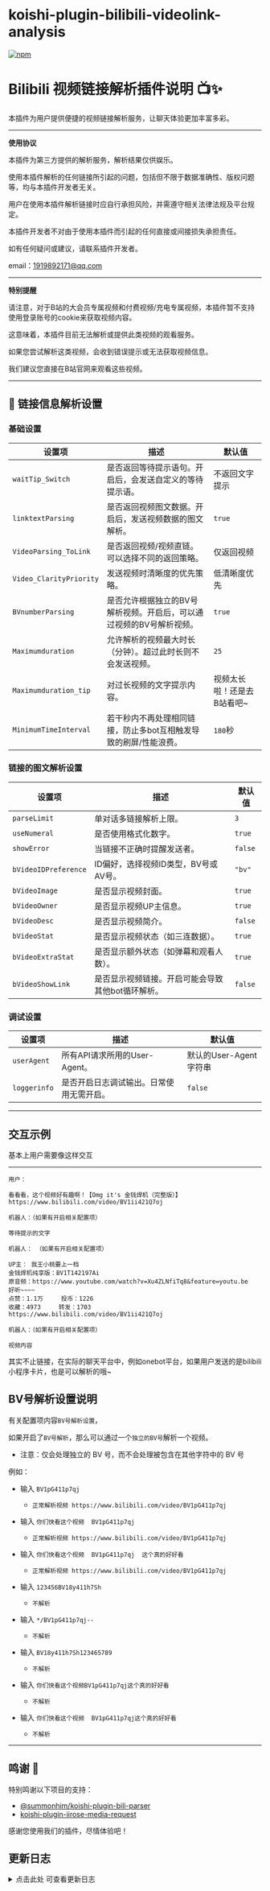 # koishi-plugin-bilibili-videolink-analysis

[![npm](https://img.shields.io/npm/v/koishi-plugin-bilibili-videolink-analysis?style=flat-square)](https://www.npmjs.com/package/koishi-plugin-bilibili-videolink-analysis)

# Bilibili 视频链接解析插件说明 📺✨

本插件为用户提供便捷的视频链接解析服务，让聊天体验更加丰富多彩。

---

**使用协议**

本插件为第三方提供的解析服务，解析结果仅供娱乐。

使用本插件解析的任何链接所引起的问题，包括但不限于数据准确性、版权问题等，均与本插件开发者无关。

用户在使用本插件解析链接时应自行承担风险，并需遵守相关法律法规及平台规定。

本插件开发者不对由于使用本插件而引起的任何直接或间接损失承担责任。

如有任何疑问或建议，请联系插件开发者。

email：1919892171@qq.com

---

**特别提醒**

请注意，对于B站的大会员专属视频和付费视频/充电专属视频，本插件暂不支持使用登录账号的cookie来获取视频内容。

这意味着，本插件目前无法解析或提供此类视频的观看服务。

如果您尝试解析这类视频，会收到错误提示或无法获取视频信息。

我们建议您直接在B站官网来观看这些视频。

---

## 📌 链接信息解析设置

### 基础设置
| 设置项 | 描述 | 默认值 |
| --- | --- | --- |
| `waitTip_Switch` | 是否返回等待提示语句。开启后，会发送自定义的等待提示语。 | 不返回文字提示 |
| `linktextParsing` | 是否返回视频图文数据。开启后，发送视频数据的图文解析。 | `true` |
| `VideoParsing_ToLink` | 是否返回视频/视频直链。可以选择不同的返回策略。 | 仅返回视频 |
| `Video_ClarityPriority` | 发送视频时清晰度的优先策略。 | 低清晰度优先 |
| `BVnumberParsing` | 是否允许根据独立的BV号解析视频。开启后，可以通过视频的BV号解析视频。 | `true` |
| `Maximumduration` | 允许解析的视频最大时长（分钟）。超过此时长则不会发送视频。 | `25` |
| `Maximumduration_tip` | 对过长视频的文字提示内容。 | 视频太长啦！还是去B站看吧~ |
| `MinimumTimeInterval` | 若干秒内不再处理相同链接，防止多bot互相触发导致的刷屏/性能浪费。 | `180`秒 |
### 链接的图文解析设置
| 设置项 | 描述 | 默认值 |
| --- | --- | --- |
| `parseLimit` | 单对话多链接解析上限。 | `3` |
| `useNumeral` | 是否使用格式化数字。 | `true` |
| `showError` | 当链接不正确时提醒发送者。 | `false` |
| `bVideoIDPreference` | ID偏好，选择视频ID类型，BV号或AV号。 | `"bv"` |
| `bVideoImage` | 是否显示视频封面。 | `true` |
| `bVideoOwner` | 是否显示视频UP主信息。 | `true` |
| `bVideoDesc` | 是否显示视频简介。 | `false` |
| `bVideoStat` | 是否显示视频状态（如三连数据）。 | `true` |
| `bVideoExtraStat` | 是否显示额外状态（如弹幕和观看人数）。 | `true` |
| `bVideoShowLink` | 是否显示视频链接。开启可能会导致其他bot循环解析。 | `false` |
### 调试设置
| 设置项 | 描述 | 默认值 |
| --- | --- | --- |
| `userAgent` | 所有API请求所用的User-Agent。 | 默认的User-Agent字符串 |
| `loggerinfo` | 是否开启日志调试输出。日常使用无需开启。 | `false` |
---


## 交互示例

基本上用户需要像这样交互

---

```
用户：

看看看，这个视频好有趣啊！【Omg it's 金钱焊机（完整版）】 https://www.bilibili.com/video/BV1ii421Q7oj
```

```
机器人：（如果有开启相关配置项）

等待提示的文字
```

```
机器人： （如果有开启相关配置项）

UP主： 我王小桃要上一档
金钱焊机纯享版：BV1T142197Ai
原音频：https://www.youtube.com/watch?v=Xu4ZLNfiTq8&feature=youtu.be
好听~~~~
点赞：1.1万		投币：1226
收藏：4973		转发：1703
https://www.bilibili.com/video/BV1ii421Q7oj
```



```
机器人：（如果有开启相关配置项）

视频内容
```

其实不止链接，在实际的聊天平台中，例如onebot平台，如果用户发送的是bilibili小程序卡片，也是可以解析的哦~

## BV号解析设置说明

有关配置项内容`BV号解析设置`，

如果开启了`BV号解析`，那么可以通过一个`独立的BV号`解析一个视频。

- 注意：仅会处理独立的 BV 号，而不会处理被包含在其他字符中的 BV 号

例如：

 - 输入 `BV1pG411p7qj`
 
    -   `正常解析视频 https://www.bilibili.com/video/BV1pG411p7qj`
       

 - 输入 `你们快看这个视频  BV1pG411p7qj`

    -   `正常解析视频 https://www.bilibili.com/video/BV1pG411p7qj`
    

 - 输入 `你们快看这个视频  BV1pG411p7qj  这个真的好好看`

    -   `正常解析视频 https://www.bilibili.com/video/BV1pG411p7qj`
    

 - 输入 `123456BV18y411h7Sh`
 
    -   `不解析`
       
    
 - 输入 `*/BV1pG411p7qj--`
 
    -   `不解析`
    

 - 输入 `BV18y411h7Sh123465789`

    -   `不解析`


 - 输入 `你们快看这个视频BV1pG411p7qj这个真的好好看`

    -   `不解析`


 - 输入 `你们快看这个视频  BV1pG411p7qj这个真的好好看`

    -   `不解析`
    
    

---


## 鸣谢 💖

特别鸣谢以下项目的支持：

- [@summonhim/koishi-plugin-bili-parser](https://www.npmjs.com/package/@summonhim/koishi-plugin-bili-parser)
- [koishi-plugin-iirose-media-request](https://www.npmjs.com/package/koishi-plugin-iirose-media-request)

感谢您使用我们的插件，尽情体验吧！

## 更新日志

<details>
<summary>点击此处 可查看更新日志</summary>

-   **0.5.1**
    -   调整配置项`Maximumduration`的默认值为`25`分钟
    -   优化对于`B站的大会员专属视频和付费视频/充电专属视频`的说明
    -   优化对`无法获取清晰度信息`情况的报错的问题描述

-   **0.5.0**
    -  新增配置项`Maximumduration`和`Maximumduration_tip`，允许用户配置可以解析的最长的视频时长
    -  新增配置项`Video_ClarityPriority`，允许用户配置视频清晰度发送策略

-   **0.4.12**    更改配置项`VideoParsing_ToLink`默认值为`2`（才发现以前一直都是3）

-   **0.4.11**  
    -  优化对于合集BV视频（合集内均为同一个BV号的视频）的解析
    -  修改`MinimumTimeInterval`默认值为`180`，即3分钟
    -  优化调试模式的日志输出

-   **0.4.9**  优化控制台超链接
    -  让插件超链接仅在本窗口打开，详细说明的超链接在新窗口打开
    -  `hidden()`掉部分原先插件的配置项

-   **0.4.8**
    -  优化插件说明
    -  优化调试模式的日志输出
    -  新增`VideoParsing_ToLink`的选项5，允许实现`返回视频，仅在日志记录视频直链`
    -  修复`waitTip_Switch`提示文字失效

-   **0.4.7**
    -  移除`axios`，改用基于fetch的ctx.http
    -  优化配置项`VideoParsing_ToLink`，由`必须`状态改为有默认值的状态，可以开箱即用
    -  优化部分说明文字内容
    -  移除依赖`BiliBiliMovie`

-   **0.4.6**
    -   继续优化对于BV号的提取
    -   完善readme说明内容

-   **0.4.5**  
    -   优化对BV号的正则，仅允许通过独立的BV号解析视频（不会处理被包含在其他字符中的 BV 号）
    -   优化部分配置顺序

-   **0.4.3**   优化配置项`waitTipSwitch`，不再分为两个配置项，而是合并为同一配置项。（更易上手啦）

-   **0.4.2**   优化配置项`VideoParsing_ToLink`，配置项改为单选表格，使视频返回的配置更明了

-   **0.4.1**   无实质性更新

-   **0.4.0**   在基本不改变功能的基础上，优化精简冗余代码
    -   优化获取视频的方法，专注于B站视频，移除对其他网站的适配性
    -   移除配置项`BVParsingOnlyTheFirst`与`CommandParsingDebugSwitch`，不再支持合集视频返回多个视频。仅返回第一个
    -   移除依赖`cheerio`、`os-utils`、`puppeteer`，不再需要这些来提供服务 
    -   在某些地方`嘻嘻`换成了`哈哈`

-   **0.3.0**   优化控制台说明文字

-   **0.2.8**   修改部分配置项的默认值

-   **0.2.7**   优化发送视频的逻辑
    -   改用`h.video`发送，修复原方法下部分情况出现超时情况
    -   新增配置项`VideoParsingToLink`，返回视频直链（可能是方便下载吧）
    -   修改部分配置项的默认值

-   **0.2.6**   新增配置`bVideoShowLink`，允许用户自由开图文解析内容的`链接`的内容

-   **0.2.5**   优化部分控制台说明文字

-   **0.2.4**   优化对合集BV号的处理，允许配置项开启`BVParsingOnlyTheFirst`，开启后仅返回合集BV的第一个视频

-   **0.2.3**   优化inject

-   **0.2.2**   完善控制台说明与README

-   **0.2.1**   允许直接使用BV号解析视频

-   **0.2.0**   
    -   优化完善控制台展示链接
    -   集成代码至同一文件

-   **0.1.8**   优化部分配置项

-   **0.1.7**   优化在`MinimumTimeInterval`秒内的日志调试输出

-   **0.1.6**   优化多bot同时解析的重复情况，用户用户自定义，在`MinimumTimeInterval`秒内只解析一次相同链接

-   **0.1.5**   优化部分插件描述

-   **0.1.4**   优化对非视频链接的屏蔽

-   **0.1.3**   优化对手机端B站的分享链接的解析

</details>  